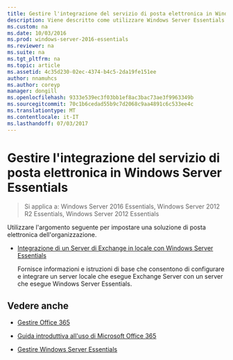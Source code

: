 ```yaml
---
title: Gestire l'integrazione del servizio di posta elettronica in Windows Server Essentials
description: Viene descritto come utilizzare Windows Server Essentials
ms.custom: na
ms.date: 10/03/2016
ms.prod: windows-server-2016-essentials
ms.reviewer: na
ms.suite: na
ms.tgt_pltfrm: na
ms.topic: article
ms.assetid: 4c35d230-02ec-4374-b4c5-2da19fe151ee
author: nnamuhcs
ms.author: coreyp
manager: dongill
ms.openlocfilehash: 9333e539ec3f03bb1ef8ac3bac73ae3f9963349b
ms.sourcegitcommit: 70c1b6cedad55b9c7d2068c9aa4891c6c533ee4c
ms.translationtype: MT
ms.contentlocale: it-IT
ms.lasthandoff: 07/03/2017
---
```

# <a name="manage-email-service-integration-in-windows-server-essentials"></a>Gestire l'integrazione del servizio di posta elettronica in Windows Server Essentials

>Si applica a: Windows Server 2016 Essentials, Windows Server 2012 R2 Essentials, Windows Server 2012 Essentials

Utilizzare l'argomento seguente per impostare una soluzione di posta elettronica dell'organizzazione.  
  
-   [Integrazione di un Server di Exchange in locale con Windows Server Essentials](Integrate-an-On-Premises-Exchange-Server-with-Windows-Server-Essentials.md)  
  
     Fornisce informazioni e istruzioni di base che consentono di configurare e integrare un server locale che esegue Exchange Server con un server che esegue Windows Server Essentials.  
  
## <a name="see-also"></a>Vedere anche  
  
-   [Gestire Office 365](Manage-Office-365-in-Windows-Server-Essentials.md)  
  
-   [Guida introduttiva all'uso di Microsoft Office 365](../use/Quick-Start-Guide-to-Using-Microsoft-Office-365-with-Windows-Server-Essentials.md)  
  
-   [Gestire Windows Server Essentials](Manage-Windows-Server-Essentials.md)